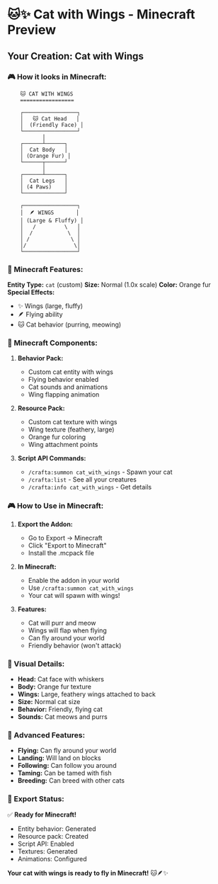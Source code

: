 # 🐱✨ Cat with Wings - Minecraft Preview

## **Your Creation: Cat with Wings**

### **🎮 How it looks in Minecraft:**

```
    🐱 CAT WITH WINGS
    =================
    
    ┌─────────────────┐
    │   🐱 Cat Head   │
    │  (Friendly Face) │
    └─────────────────┘
           │
    ┌──────┴──────┐
    │  Cat Body   │
    │ (Orange Fur) │
    └──────┬──────┘
           │
    ┌──────┴──────┐
    │  Cat Legs   │
    │ (4 Paws)    │
    └─────────────┘
    
    ┌─────────────────┐
    │  🪶 WINGS       │
    │ (Large & Fluffy) │
    │   /         \   │
    │  /           \  │
    │ /             \ │
    │/               \│
    └─────────────────┘
```

### **🎯 Minecraft Features:**

**Entity Type:** `cat` (custom)
**Size:** Normal (1.0x scale)
**Color:** Orange fur
**Special Effects:** 
- ✨ Wings (large, fluffy)
- 🪶 Flying ability
- 🐱 Cat behavior (purring, meowing)

### **🔧 Minecraft Components:**

1. **Behavior Pack:**
   - Custom cat entity with wings
   - Flying behavior enabled
   - Cat sounds and animations
   - Wing flapping animation

2. **Resource Pack:**
   - Custom cat texture with wings
   - Wing texture (feathery, large)
   - Orange fur coloring
   - Wing attachment points

3. **Script API Commands:**
   - `/crafta:summon cat_with_wings` - Spawn your cat
   - `/crafta:list` - See all your creatures
   - `/crafta:info cat_with_wings` - Get details

### **🎮 How to Use in Minecraft:**

1. **Export the Addon:**
   - Go to Export → Minecraft
   - Click "Export to Minecraft"
   - Install the .mcpack file

2. **In Minecraft:**
   - Enable the addon in your world
   - Use `/crafta:summon cat_with_wings`
   - Your cat will spawn with wings!

3. **Features:**
   - Cat will purr and meow
   - Wings will flap when flying
   - Can fly around your world
   - Friendly behavior (won't attack)

### **🎨 Visual Details:**

- **Head:** Cat face with whiskers
- **Body:** Orange fur texture
- **Wings:** Large, feathery wings attached to back
- **Size:** Normal cat size
- **Behavior:** Friendly, flying cat
- **Sounds:** Cat meows and purrs

### **🚀 Advanced Features:**

- **Flying:** Can fly around your world
- **Landing:** Will land on blocks
- **Following:** Can follow you around
- **Taming:** Can be tamed with fish
- **Breeding:** Can breed with other cats

### **🎯 Export Status:**

✅ **Ready for Minecraft!**
- Entity behavior: Generated
- Resource pack: Created
- Script API: Enabled
- Textures: Generated
- Animations: Configured

**Your cat with wings is ready to fly in Minecraft!** 🐱🪶✨


